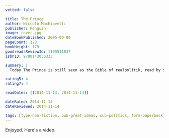 ```yaml
---
vetted: false

title: The Prince
author: Niccolò Machiavelli
publisher: Penguin
image: cover.jpg
dateBookPublished: 2005-09-06
pageCount: 128
bookHeight: 179
goodreadsReviewId: 1105511837
isbn13: 9780143036333

summary: |
  Today The Prince is still seen as the Bible of realpolitik, read by strategists, businessmen and political animals everywhere as the ultimate guide to gaining and maintaining power in a dangerous world.

rating5: 4
rating7: 4

readDates: [[2014-11-13, 2014-11-14]]

dateRated: 2014-11-14
dateReviewed: 2014-11-14

tags: [type-non-fiction, pub-great-ideas, sub-politics, form-paperback]
---
```


Enjoyed. Here's a video.
